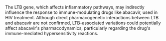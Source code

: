 The LTB gene, which affects inflammatory pathways, may indirectly influence the response to immune-modulating drugs like abacavir, used in HIV treatment. Although direct pharmacogenetic interactions between LTB and abacavir are not confirmed, LTB-associated variations could potentially affect abacavir's pharmacodynamics, particularly regarding the drug's immune-mediated hypersensitivity reactions.